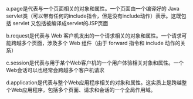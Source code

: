 a.page是代表与一个页面相关的对象和属性。一个页面由一个编译好的 Java servlet类（可以带有任何的include指令，但是没有include动作）表示。这既包括 servlet 又包括被编译成servlet的JSP页面
b.request是代表与 Web 客户机发出的一个请求相关的对象和属性。一个请求可能跨越多个页面，涉及多个 Web 组件（由于 forward 指令和 include 动作的关系）
c.session是代表与用于某个Web客户机的一个用户体验相关对象和属性。一个Web会话可以也经常会跨越多个客户机请求
d.application是代表与整个Web应用程序相关的对象和属性。这实质上是跨越整个Web应用程序，包括多个页面、请求和会话的一个全局作用域。